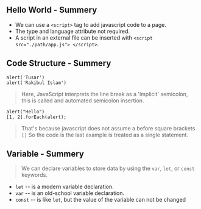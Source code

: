 ## Hello World - Summery

- We can use a `<script>` tag to add javascript code to a page.
- The type and language attribute not required.
- A script in an external file can be inserted with `<script src="./path/app.js"> </script>`.

## Code Structure - Summery
```
alert('Tusar')
alert('Rakibul Islam')
```
> Here, JavaScript interprets the line break as a 'implicit' semicolon, this is called and automated semicolon insertion.

```
alert("Hello")
[1, 2].forEach(alert);
```
> That's because javascript does not assume a before square brackets `[]` So the code is the last example is treated as a single statement. 

## Variable - Summery

> We can declare variables to store data by using the `var`, `let`, or `const` keywords.

- `let` -- is a modern variable declaration.
- `var` -- is an old-school variable declaration.
- `const` -- is like `let`, but the value of the variable can not be changed